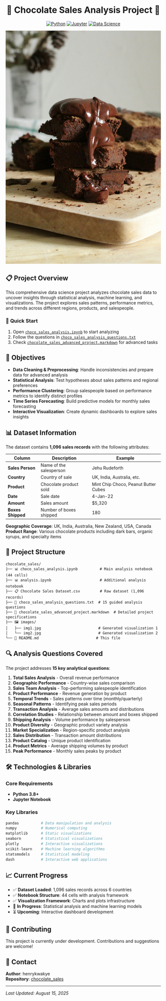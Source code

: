 <div align="center">

# 🍫 Chocolate Sales Analysis Project 🍫

[![Python](https://img.shields.io/badge/Python-3.8+-blue.svg)](https://www.python.org/)
[![Jupyter](https://img.shields.io/badge/Jupyter-Notebook-orange.svg)](https://jupyter.org/)
[![Data Science](https://img.shields.io/badge/Data-Science-green.svg)](https://github.com/henrykwakye/chocolate_sales)

<img src="./images/img2.jpg" alt="Chocolate Sales Analysis Visualization" width="600">

</div>

## 📋 Project Overview

This comprehensive data science project analyzes chocolate sales data to uncover insights through statistical analysis, machine learning, and visualizations. The project explores sales patterns, performance metrics, and trends across different regions, products, and salespeople.

### 🎯 **Quick Start**
1. Open [`choco_sales_analysis.ipynb`](./choco_sales_analysis.ipynb) to start analyzing
2. Follow the questions in [`choco_sales_analysis_questions.txt`](./choco_sales_analysis_questions.txt)
3. Check [`chocolate_sales_advanced_project.markdown`](./chocolate_sales_advanced_project.markdown) for advanced tasks

## 🎯 Objectives

- **Data Cleaning & Preprocessing**: Handle inconsistencies and prepare data for advanced analysis
- **Statistical Analysis**: Test hypotheses about sales patterns and regional preferences
- **Performance Clustering**: Group salespeople based on performance metrics to identify distinct profiles
- **Time Series Forecasting**: Build predictive models for monthly sales forecasting
- **Interactive Visualization**: Create dynamic dashboards to explore sales insights

## 📊 Dataset Information

The dataset contains **1,096 sales records** with the following attributes:

| Column | Description | Example |
|--------|-------------|---------|
| **Sales Person** | Name of the salesperson | Jehu Rudeforth |
| **Country** | Country of sale | UK, India, Australia, etc. |
| **Product** | Chocolate product sold | Mint Chip Choco, Peanut Butter Cubes |
| **Date** | Sale date | 4-Jan-22 |
| **Amount** | Sales amount | $5,320 |
| **Boxes Shipped** | Number of boxes shipped | 180 |

**Geographic Coverage**: UK, India, Australia, New Zealand, USA, Canada
**Product Range**: Various chocolate products including dark bars, organic syrups, and specialty items

## 📁 Project Structure

```
chocolate_sales/
├── 📊 choco_sales_analysis.ipynb          # Main analysis notebook (44 cells)
├── 📊 analysis.ipynb                      # Additional analysis notebook
├── 📋 Chocolate Sales Dataset.csv         # Raw dataset (1,096 records)
├── 📝 choco_sales_analysis_questions.txt  # 15 guided analysis questions
├── 📄 chocolate_sales_advanced_project.markdown  # Detailed project specifications
├── 🖼️ images/
│   ├── img1.jpg                          # Generated visualization 1
│   └── img2.jpg                          # Generated visualization 2
└── 📖 README.md                          # This file
```

## 🔍 Analysis Questions Covered

The project addresses **15 key analytical questions**:

1. **Total Sales Analysis** - Overall revenue performance
2. **Geographic Performance** - Country-wise sales comparison
3. **Sales Team Analysis** - Top-performing salespeople identification
4. **Product Performance** - Revenue generation by product
5. **Temporal Trends** - Sales patterns over time (monthly/quarterly)
6. **Seasonal Patterns** - Identifying peak sales periods
7. **Transaction Analysis** - Average sales amounts and distributions
8. **Correlation Studies** - Relationship between amount and boxes shipped
9. **Shipping Analysis** - Volume performance by salesperson
10. **Product Diversity** - Geographic product variety analysis
11. **Market Specialization** - Region-specific product analysis
12. **Sales Distribution** - Transaction amount distributions
13. **Product Catalog** - Unique product identification
14. **Product Metrics** - Average shipping volumes by product
15. **Peak Performance** - Monthly sales peaks by product

## 🛠️ Technologies & Libraries

### Core Requirements
- **Python 3.8+**
- **Jupyter Notebook**

### Key Libraries
```python
pandas          # Data manipulation and analysis
numpy           # Numerical computing
matplotlib      # Static visualizations
seaborn         # Statistical visualizations
plotly          # Interactive visualizations
scikit-learn    # Machine learning algorithms
statsmodels     # Statistical modeling
dash            # Interactive web applications
```

## 📈 Current Progress

- ✅ **Dataset Loaded**: 1,096 sales records across 6 countries
- ✅ **Notebook Structure**: 44 cells with analysis framework
- ✅ **Visualization Framework**: Charts and plots infrastructure
- 🔄 **In Progress**: Statistical analysis and machine learning models
- ⏳ **Upcoming**: Interactive dashboard development

## 🤝 Contributing

This project is currently under development. Contributions and suggestions are welcome!

## 📧 Contact

**Author**: henrykwakye  
**Repository**: [chocolate_sales](https://github.com/henrykwakye/chocolate_sales)

---

*Last Updated: August 15, 2025*
